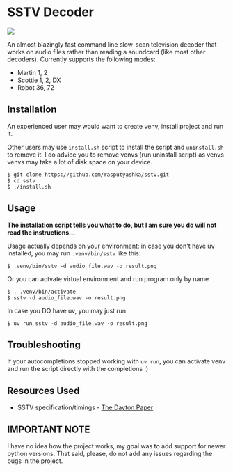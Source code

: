 SSTV Decoder
============

![](https://raw.githubusercontent.com/colaclanth/sstv/master/examples/m1.png)

An almost blazingly fast command line slow-scan television decoder that works on audio files rather than reading a soundcard (like most other decoders).
Currently supports the following modes:
* Martin 1, 2
* Scottie 1, 2, DX
* Robot 36, 72

Installation
------------
An experienced user may would want to create venv, install project and run it.

Other users may use `install.sh` script to install the script and `uninstall.sh` to remove it. I do advice you to remove venvs (run uninstall script) as venvs venvs may take a lot of disk space on your device.
```
$ git clone https://github.com/rasputyashka/sstv.git
$ cd sstv
$ ./install.sh
```

Usage
-----
**The installation script tells you what to do, but I am sure you do will not read the instructions...**

Usage actually depends on your environment: in case you don't have uv installed, you may run `.venv/bin/sstv` like this:
```
$ .venv/bin/sstv -d audio_file.wav -o result.png
```
Or you can actvate virtual environment and run program only by name
```
$ . .venv/bin/activate
$ sstv -d audio_file.wav -o result.png
```
In case you DO have uv, you may just run
```
$ uv run sstv -d audio_file.wav -o result.png
```

Troubleshooting
---------------
If your autocompletions stopped working with `uv run`, you can activate venv and run the script directly with the completions :)

Resources Used
--------------

* SSTV specification/timings - [The Dayton Paper](http://webcache.googleusercontent.com/search?q=cache:GzP65FlYEtwJ:www.barberdsp.com/downloads/Dayton%2520Paper.pdf)

IMPORTANT NOTE
--------------
I have no idea how the project works, my goal was to add support for newer python versions. That said, please, do not add any issues regarding the bugs in the project.
